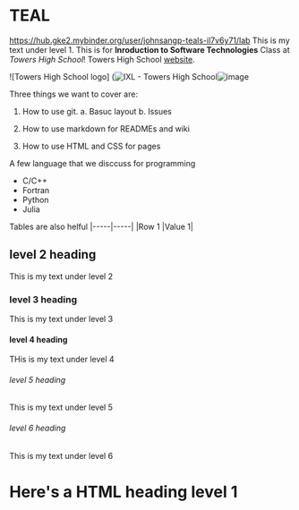 # TEAL
https://hub.gke2.mybinder.org/user/johnsangp-teals-il7v6y71/lab
This is my text under level 1. This is for **Inroduction to Software Technologies** Class at *Towers High School*! Towers High School [website](https://www.towershs.dekalb.k12.ga.us/). 


![Towers High School logo]
(<img src="https://www.ixl.com/files/customdomains/logo330314613" alt="IXL - Towers High School"/>![image](https://user-images.githubusercontent.com/77341213/192818644-7cdcbb48-d346-4ede-a951-0b0f63eaa0e4.png)




Three things we want to cover are:
1. How to use git.
a. Basuc layout
b. Issues

2. How to use markdown for READMEs and wiki
3. How to use HTML and CSS for pages 


A few language that we disccuss for programming
- C/C++
- Fortran
- Python
- Julia


Tables are also helful
|-----|-----|
|Row 1  |Value 1|



## level 2 heading

This is my text under level 2

### level 3 heading

This is my text under level 3

#### level 4 heading 

THis is my text under level 4

###### level 5 heading

This is my text under level 5


###### level 6 heading 

This is my text under level 6



<H1>Here's a HTML heading level 1</H1>
